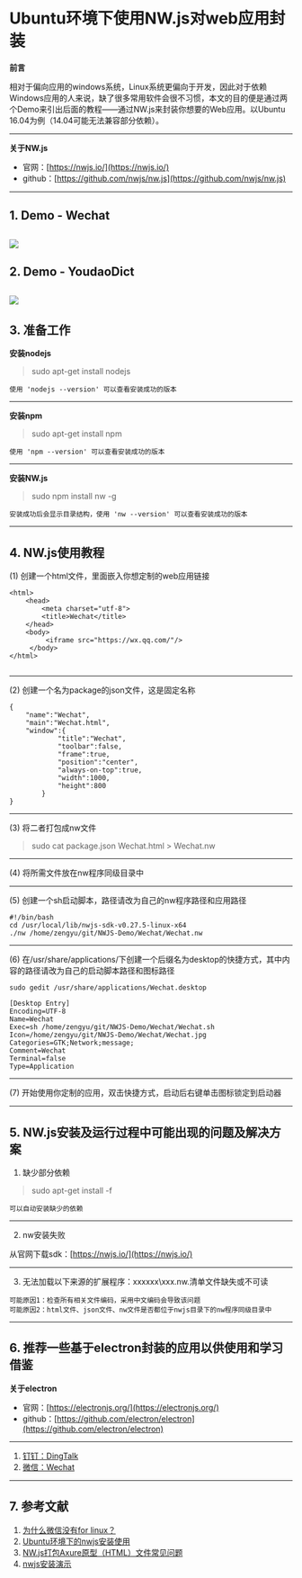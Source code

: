 # Ubuntu环境下使用NW.js对web应用封装

**前言**

相对于偏向应用的windows系统，Linux系统更偏向于开发，因此对于依赖Windows应用的人来说，缺了很多常用软件会很不习惯，本文的目的便是通过两个Demo来引出后面的教程——通过NW.js来封装你想要的Web应用。以Ubuntu 16.04为例（14.04可能无法兼容部分依赖）。

----
**关于NW.js**

- 官网：[https://nwjs.io/](https://nwjs.io/)
- github：[https://github.com/nwjs/nw.js](https://github.com/nwjs/nw.js)
----
## 1. Demo - Wechat
![](https://github.com/frogfans/NWJS-Demo/blob/master/image/wechat.png)
----
## 2. Demo - YoudaoDict
![](https://github.com/frogfans/NWJS-Demo/blob/master/image/youdaodict.png)
----
## 3. 准备工作
**安装nodejs**
> sudo apt-get install nodejs

	使用 'nodejs --version' 可以查看安装成功的版本

** **
**安装npm**
> sudo apt-get install npm

	使用 'npm --version' 可以查看安装成功的版本

** **
**安装NW.js**
> sudo npm install nw -g

	安装成功后会显示目录结构，使用 'nw --version' 可以查看安装成功的版本
	
----
## 4. NW.js使用教程
(1) 创建一个html文件，里面嵌入你想定制的web应用链接
````
<html>
 	<head>
  		<meta charset="utf-8">
  		<title>Wechat</title>
 	</head>
 	<body>
 		 <iframe src="https://wx.qq.com/"/>
	 </body>
</html>
	
````
** **
(2) 创建一个名为package的json文件，这是固定名称
````
{
	"name":"Wechat",
	"main":"Wechat.html",
	"window":{
			"title":"Wechat",
			"toolbar":false,
			"frame":true,
			"position":"center",
			"always-on-top":true,
			"width":1000,
			"height":800
		}
}
````
** **
(3) 将二者打包成nw文件
> sudo cat package.json Wechat.html > Wechat.nw
** **
(4) 将所需文件放在nw程序同级目录中
** **
(5) 创建一个sh启动脚本，路径请改为自己的nw程序路径和应用路径
````
#!/bin/bash
cd /usr/local/lib/nwjs-sdk-v0.27.5-linux-x64
./nw /home/zengyu/git/NWJS-Demo/Wechat/Wechat.nw
````
** **
(6) 在/usr/share/applications/下创建一个后缀名为desktop的快捷方式，其中内容的路径请改为自己的启动脚本路径和图标路径
```
sudo gedit /usr/share/applications/Wechat.desktop
```

````
[Desktop Entry]
Encoding=UTF-8
Name=Wechat
Exec=sh /home/zengyu/git/NWJS-Demo/Wechat/Wechat.sh
Icon=/home/zengyu/git/NWJS-Demo/Wechat/Wechat.jpg
Categories=GTK;Network;message;
Comment=Wechat
Terminal=false
Type=Application
````
** **
(7) 开始使用你定制的应用，双击快捷方式，启动后右键单击图标锁定到启动器

----
## 5. NW.js安装及运行过程中可能出现的问题及解决方案
1. 缺少部分依赖
>  sudo apt-get install -f
	
	可以自动安装缺少的依赖

** **
2. nw安装失败

从官网下载sdk：[https://nwjs.io/](https://nwjs.io/)

 ** **
3. 无法加载以下来源的扩展程序：xxxxxx\xxx.nw.清单文件缺失或不可读
````
可能原因1：检查所有相关文件编码，采用中文编码会导致该问题
可能原因2：html文件、json文件、nw文件是否都位于nwjs目录下的nw程序同级目录中
````
----
## 6. 推荐一些基于electron封装的应用以供使用和学习借鉴
**关于electron**

- 官网：[https://electronjs.org/](https://electronjs.org/)
- github：[https://github.com/electron/electron](https://github.com/electron/electron)
** **
1. [钉钉：DingTalk](https://github.com/nashaofu/dingtalk)
2. [微信：Wechat](https://github.com/geeeeeeeeek/electronic-wechat)
----
## 7. 参考文献
1. [为什么微信没有for linux？](https://www.zhihu.com/question/39977685)
2. [Ubuntu环境下的nwjs安装使用 ](http://blog.csdn.net/running_meng/article/details/78180930)
3. [NW.js打包Axure原型（HTML）文件常见问题](http://www.raedme.cn/tutorial/333.html)
4. [nwjs安装演示](https://www.npmjs.com/package/nwjs)
